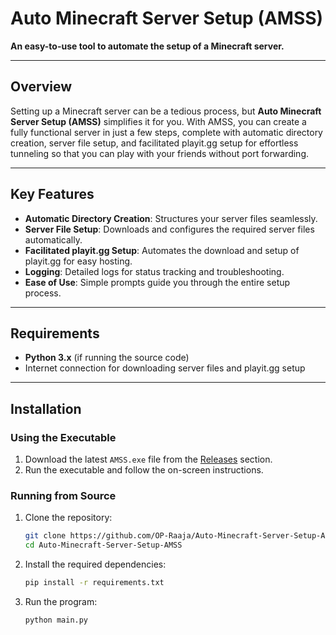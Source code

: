 # Auto Minecraft Server Setup (AMSS)
**An easy-to-use tool to automate the setup of a Minecraft server.**

---

## **Overview**
Setting up a Minecraft server can be a tedious process, but **Auto Minecraft Server Setup (AMSS)** simplifies it for you. With AMSS, you can create a fully functional server in just a few steps, complete with automatic directory creation, server file setup, and facilitated playit.gg setup for effortless tunneling so that you can play with your friends without port forwarding.

---

## **Key Features**
- **Automatic Directory Creation**: Structures your server files seamlessly.
- **Server File Setup**: Downloads and configures the required server files automatically.
- **Facilitated playit.gg Setup**: Automates the download and setup of playit.gg for easy hosting.
- **Logging**: Detailed logs for status tracking and troubleshooting.
- **Ease of Use**: Simple prompts guide you through the entire setup process.

---

## **Requirements**
- **Python 3.x** (if running the source code)
- Internet connection for downloading server files and playit.gg setup

---

## **Installation**
### **Using the Executable**
1. Download the latest `AMSS.exe` file from the [Releases](https://github.com/OP-Raaja/Auto-Minecraft-Server-Setup-AMSS/releases) section.
2. Run the executable and follow the on-screen instructions.

### **Running from Source**
1. Clone the repository:
   ```bash
   git clone https://github.com/OP-Raaja/Auto-Minecraft-Server-Setup-AMSS.git
   cd Auto-Minecraft-Server-Setup-AMSS
2. Install the required dependencies:
    ```bash
    pip install -r requirements.txt
3. Run the program:
    ```bash
    python main.py
